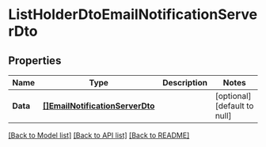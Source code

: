# ListHolderDtoEmailNotificationServerDto

## Properties
Name | Type | Description | Notes
------------ | ------------- | ------------- | -------------
**Data** | [**[]EmailNotificationServerDto**](EmailNotificationServerDto.md) |  | [optional] [default to null]

[[Back to Model list]](../README.md#documentation-for-models) [[Back to API list]](../README.md#documentation-for-api-endpoints) [[Back to README]](../README.md)


